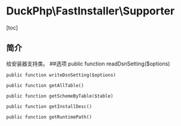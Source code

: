 # DuckPhp\FastInstaller\Supporter
[toc]
## 简介
给安装器支持类。 
##选项
    public function readDsnSetting($options)

    public function writeDsnSetting($options)

    public function getAllTable()

    public function getSchemeByTable($table)

    public function getInstallDesc()

    public function getRuntimePath()

